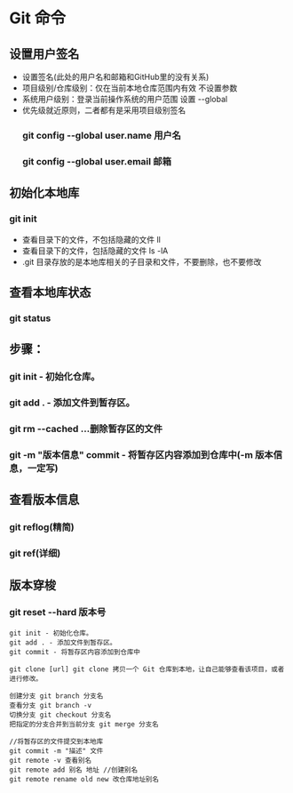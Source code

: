 # Git 命令

## 设置用户签名
- 设置签名(此处的用户名和邮箱和GitHub里的没有关系)
- 项目级别/仓库级别：仅在当前本地仓库范围内有效 不设置参数
- 系统用户级别：登录当前操作系统的用户范围 设置 --global
- 优先级就近原则，二者都有是采用项目级别签名
  ### git config --global user.name 用户名 
  ### git config --global user.email 邮箱 

## 初始化本地库
  ### git init
- 查看目录下的文件，不包括隐藏的文件 ll
- 查看目录下的文件，包括隐藏的文件 ls -lA
- .git 目录存放的是本地库相关的子目录和文件，不要删除，也不要修改

## 查看本地库状态
  ### git status

## 步骤：
  ### git init - 初始化仓库。
  ### git add . - 添加文件到暂存区。
  ### git rm --cached <file>...删除暂存区的文件
  ### git -m "版本信息" commit - 将暂存区内容添加到仓库中(-m 版本信息，一定写)

## 查看版本信息
  ### git reflog(精简)
  ### git ref(详细)

## 版本穿梭
  ### git reset --hard 版本号
```
git init - 初始化仓库。
git add . - 添加文件到暂存区。
git commit - 将暂存区内容添加到仓库中

git clone [url] git clone 拷贝一个 Git 仓库到本地，让自己能够查看该项目，或者进行修改。

创建分支 git branch 分支名
查看分支 git branch -v
切换分支 git checkout 分支名
把指定的分支合并到当前分支 git merge 分支名

//将暂存区的文件提交到本地库
git commit -m "描述" 文件
git remote -v 查看别名
git remote add 别名 地址 //创建别名
git remote rename old new 改仓库地址别名

```

